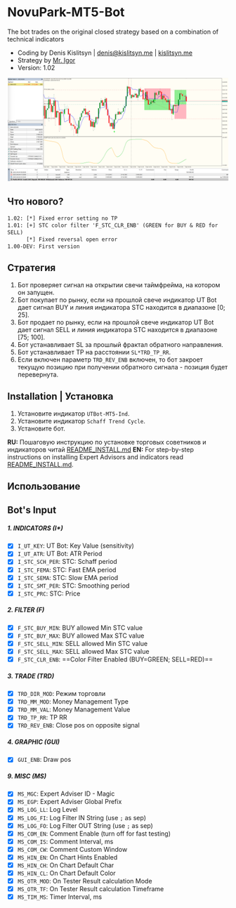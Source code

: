 # NovuPark-MT5-Bot

The bot trades on the original closed strategy based on a combination of technical indicators

* Coding by Denis Kislitsyn | denis@kislitsyn.me | [kislitsyn.me](https://kislitsyn.me/personal/algo)
* Strategy by [Mr. Igor](https://t.me/Yudintut)
* Version: 1.02

![Layout](img/UM001.%20Layout.png)

## Что нового?
```
1.02: [*] Fixed error setting no TP
1.01: [+] STC color filter 'F_STC_CLR_ENB' (GREEN for BUY & RED for SELL)
      [*] Fixed reversal open error
1.00-DEV: First version
```

## Стратегия

1. Бот проверяет сигнал на открытии свечи таймфрейма, на котором он запущен.
2. Бот покупает по рынку, если на прошлой свече индикатор UT Bot дает сигнал BUY и линия индикатора STC находится в диапазоне [0; 25]. 
3. Бот продает по рынку, если на прошлой свече индикатор UT Bot дает сигнал SELL и линия индикатора STC находится в диапазоне [75; 100].
4. Бот устанавливает SL за прошлый фрактал обратного направления.
5. Бот устанавливает TP на расстоянии `SL*TRD_TP_RR`.
6. Если включен параметр `TRD_REV_ENB` включен, то бот закроет текущую позицию при получении обратного сигнала - позиция будет перевернута.  

## Installation | Установка

1. Установите индикатор `UTBot-MT5-Ind`.
2. Установите индикатор `Schaff Trend Cycle`.
3. Установите бот. 

**RU:** Пошаговую инструкцию по установке торговых советников и индикаторов читай [README_INSTALL.md](README_INSTALL.md)
**EN:** For step-by-step instructions on installing Expert Advisors and indicators read [README_INSTALL.md](README_INSTALL.md).

## Использование


## Bot's Input

##### 1. INDICATORS (I*)
- [x] `I_UT_KEY`: UT Bot: Key Value (sensitivity)
- [x] `I_UT_ATR`: UT Bot: ATR Period
- [x] `I_STC_SCH_PER`: STC: Schaff period
- [x] `I_STC_FEMA`: STC: Fast EMA period
- [x] `I_STC_SEMA`: STC: Slow EMA period
- [x] `I_STC_SMT_PER`: STC: Smoothing period
- [x] `I_STC_PRC`: STC: Price

##### 2. FILTER (F)
- [x] `F_STC_BUY_MIN`: BUY allowed Min STC value
- [x] `F_STC_BUY_MAX`: BUY allowed Max STC value
- [x] `F_STC_SELL_MIN`: SELL allowed Min STC value
- [x] `F_STC_SELL_MAX`: SELL allowed Max STC value
- [x] `F_STC_CLR_ENB`: ==Color Filter Enabled (BUY=GREEN; SELL=RED)==

##### 3. TRADE (TRD)
- [x] `TRD_DIR_MOD`: Режим торговли
- [x] `TRD_MM_MOD`: Money Management Type
- [x] `TRD_MM_VAL`: Money Management Value
- [x] `TRD_TP_RR`: TP RR
- [x] `TRD_REV_ENB`: Close pos on opposite signal

##### 4. GRAPHIC (GUI)
- [x] `GUI_ENB`: Draw pos

##### 9. MISC (MS)
- [x] `MS_MGC`: Expert Adviser ID - Magic
- [x] `MS_EGP`: Expert Adviser Global Prefix
- [x] `MS_LOG_LL`: Log Level
- [x] `MS_LOG_FI`: Log Filter IN String (use `;` as sep)
- [x] `MS_LOG_FO`: Log Filter OUT String (use `;` as sep)
- [x] `MS_COM_EN`: Comment Enable (turn off for fast testing)
- [x] `MS_COM_IS`: Comment Interval, ms
- [x] `MS_COM_CW`: Comment Custom Window
- [x] `MS_HIN_EN`: On Chart Hints Enabled
- [x] `MS_HIN_CH`: On Chart Default Char
- [x] `MS_HIN_CL`: On Chart Default Color
- [x] `MS_OTR_MOD`: On Tester Result calculation Mode
- [x] `MS_OTR_TF`: On Tester Result calculation Timeframe
- [x] `MS_TIM_MS`: Timer Interval, ms